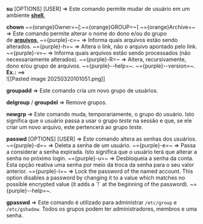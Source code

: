 **su** [OPTIONS]  [USER] => Este comando permite mudar de usuário em um ambiente [**shell**.](https://guialinux.uniriotec.br/shell/)

**chown** ~={orange}Owner=~[:~={orange}GROUP=~] ~={orange}Archive=~ => Este comando permite alterar o nome do dono e/ou do grupo de [**arquivos**.](https://guialinux.uniriotec.br/arquivo/)
	~={purple}-c=~ => Informa quais arquivos estão sendo alterados.
	~={purple}-h=~ => Altera o link, não o arquivo apontado pelo link.
	~={purple}-v=~ => Informa quais arquivos estão sendo processados (não necessariamente alterados).
	~={purple}-R=~ => Altera, recursivamente, dono e/ou grupo de arquivos.
	~={purple}--help=~.
	~={purple}--version=~.
	**Ex.:** ==>	
	![[Pasted image 20250320101051.png]]

**groupadd** => Este comando cria um novo grupo de usuários.

**delgroup** / **groupdel** => Remove grupos.

**newgrp** => Este comando muda, temporariamente, o grupo do usuário. Isto significa que o usuário passa a usar o grupo _teste_ na sessão e que, se ele criar um novo arquivo, este pertencerá ao grupo _teste._

**passwd** [OPTIONS]  [USER] => Este comando altera as senhas dos usuários.
	~={purple}-d=~ => Deleta a senha de um usuário.
	~={purple}-e=~ => Passa a considerar a senha expirada. Isto significa que o usuário terá que alterar a senha no próximo login.
	~={purple}-u=~ => Desbloqueia a senha da conta. Esta opção reativa uma senha por meio da troca da senha para o seu valor anterior.
	~={purple}-l=~ => Lock the password of the named account. This option disables a password by        changing it to a value which matches no possible encrypted value (it adds a ´!´ at the beginning of the password).
	~={purple}--help=~.

**gpasswd** => Este comando é utilizado para administrar `/etc/group` e `/etc/gshadow`. Todos os grupos podem ter administradores, membros e uma senha.
